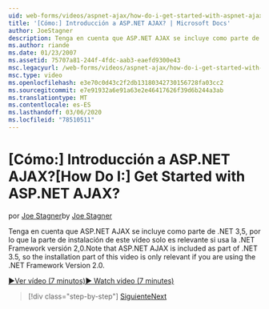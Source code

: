 ```yaml
---
uid: web-forms/videos/aspnet-ajax/how-do-i-get-started-with-aspnet-ajax
title: '[Cómo:] Introducción a ASP.NET AJAX? | Microsoft Docs'
author: JoeStagner
description: Tenga en cuenta que ASP.NET AJAX se incluye como parte de .NET 3,5, por lo que la parte de instalación de este vídeo solo es relevante si usa la .NET Framework versión 2...
ms.author: riande
ms.date: 01/23/2007
ms.assetid: 75707a81-244f-4fdc-aab3-eaefd9300e43
msc.legacyurl: /web-forms/videos/aspnet-ajax/how-do-i-get-started-with-aspnet-ajax
msc.type: video
ms.openlocfilehash: e3e70c0d43c2f2db13180342730156728fa03cc2
ms.sourcegitcommit: e7e91932a6e91a63e2e46417626f39d6b244a3ab
ms.translationtype: MT
ms.contentlocale: es-ES
ms.lasthandoff: 03/06/2020
ms.locfileid: "78510511"
---
```

# <a name="how-do-i-get-started-with-aspnet-ajax"></a><span data-ttu-id="ab31d-104">[Cómo:] Introducción a ASP.NET AJAX?</span><span class="sxs-lookup"><span data-stu-id="ab31d-104">[How Do I:] Get Started with ASP.NET AJAX?</span></span>

<span data-ttu-id="ab31d-105">por [Joe Stagner](https://github.com/JoeStagner)</span><span class="sxs-lookup"><span data-stu-id="ab31d-105">by [Joe Stagner](https://github.com/JoeStagner)</span></span>

<span data-ttu-id="ab31d-106">Tenga en cuenta que ASP.NET AJAX se incluye como parte de .NET 3,5, por lo que la parte de instalación de este vídeo solo es relevante si usa la .NET Framework versión 2,0.</span><span class="sxs-lookup"><span data-stu-id="ab31d-106">Note that ASP.NET AJAX is included as part of .NET 3.5, so the installation part of this video is only relevant if you are using the .NET Framework Version 2.0.</span></span>

[<span data-ttu-id="ab31d-107">&#9654;Ver vídeo (7 minutos)</span><span class="sxs-lookup"><span data-stu-id="ab31d-107">&#9654; Watch video (7 minutes)</span></span>](https://channel9.msdn.com/Blogs/ASP-NET-Site-Videos/how-do-i-get-started-with-aspnet-ajax)

> [!div class="step-by-step"]
> [<span data-ttu-id="ab31d-108">Siguiente</span><span class="sxs-lookup"><span data-stu-id="ab31d-108">Next</span></span>](how-do-i-implement-dynamic-partial-page-updates-with-aspnet-ajax.md)
